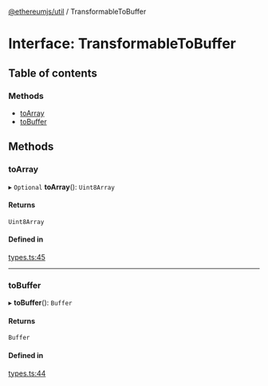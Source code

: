 [@ethereumjs/util](../README.md) / TransformableToBuffer

# Interface: TransformableToBuffer

## Table of contents

### Methods

- [toArray](TransformableToBuffer.md#toarray)
- [toBuffer](TransformableToBuffer.md#tobuffer)

## Methods

### toArray

▸ `Optional` **toArray**(): `Uint8Array`

#### Returns

`Uint8Array`

#### Defined in

[types.ts:45](https://github.com/ethereumjs/ethereumjs-monorepo/blob/master/packages/util/src/types.ts#L45)

___

### toBuffer

▸ **toBuffer**(): `Buffer`

#### Returns

`Buffer`

#### Defined in

[types.ts:44](https://github.com/ethereumjs/ethereumjs-monorepo/blob/master/packages/util/src/types.ts#L44)
